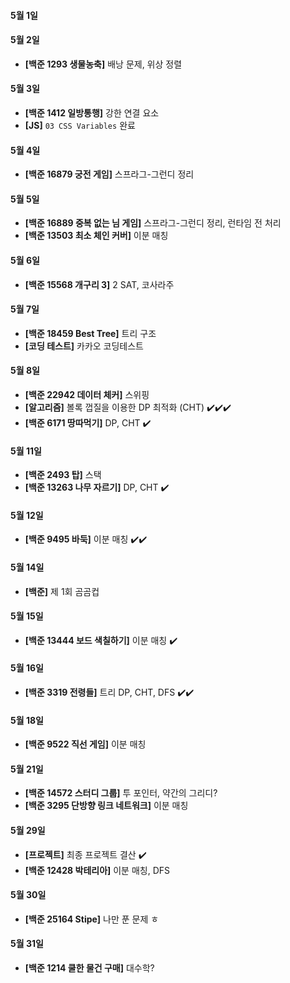 #### 5월 1일

#### 5월 2일

- **[백준 1293 생물농축]** 배낭 문제, 위상 정렬

#### 5월 3일

- **[백준 1412 일방통행]** 강한 연결 요소
- **[JS]** `03 CSS Variables` 완료 

#### 5월 4일

- **[백준 16879 궁전 게임]** 스프라그-그런디 정리

#### 5월 5일

- **[백준 16889 중복 없는 님 게임]** 스프라그-그런디 정리, 런타임 전 처리
- **[백준 13503 최소 체인 커버]** 이분 매칭

#### 5월 6일

- **[백준 15568 개구리 3]** 2 SAT, 코사라주

#### 5월 7일

- **[백준 18459 Best Tree]** 트리 구조
- **[코딩 테스트]** 카카오 코딩테스트

#### 5월 8일

- **[백준 22942 데이터 체커]** 스위핑
- **[알고리즘]** 볼록 껍질을 이용한 DP 최적화 (CHT) :heavy_check_mark::heavy_check_mark::heavy_check_mark: 
- **[백준 6171 땅따먹기]** DP, CHT :heavy_check_mark:

#### 5월 11일

- **[백준 2493 탑]** 스택
- **[백준 13263 나무 자르기]** DP, CHT :heavy_check_mark:

#### 5월 12일

- **[백준 9495 바둑]** 이분 매칭 :heavy_check_mark::heavy_check_mark:

#### 5월 14일

- **[백준]** 제 1회 곰곰컵

#### 5월 15일

- **[백준 13444 보드 색칠하기]** 이분 매칭 :heavy_check_mark:

#### 5월 16일

- **[백준 3319 전령들]** 트리 DP, CHT, DFS :heavy_check_mark::heavy_check_mark:

#### 5월 18일

- **[백준 9522 직선 게임]** 이분 매칭

#### 5월 21일

- **[백준 14572 스터디 그룹]** 투 포인터, 약간의 그리디?
- **[백준 3295 단방향 링크 네트워크]** 이분 매칭

#### 5월 29일

- **[프로젝트]** 최종 프로젝트 결산 :heavy_check_mark:
- **[백준 12428 박테리아]** 이분 매칭, DFS

#### 5월 30일

- **[백준 25164 Stipe]** 나만 푼 문제 ㅎ

#### 5월 31일

- **[백준 1214 쿨한 물건 구매]** 대수학?
